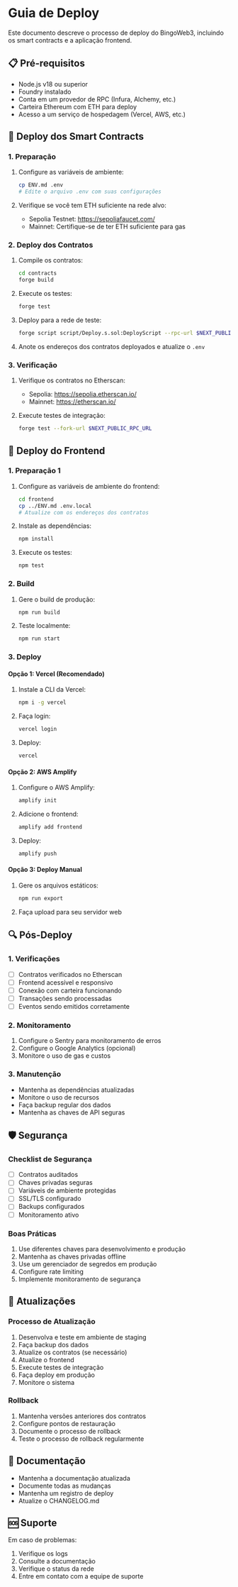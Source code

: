 # Guia de Deploy

Este documento descreve o processo de deploy do BingoWeb3, incluindo os smart contracts e a aplicação frontend.

## 📋 Pré-requisitos

- Node.js v18 ou superior
- Foundry instalado
- Conta em um provedor de RPC (Infura, Alchemy, etc.)
- Carteira Ethereum com ETH para deploy
- Acesso a um serviço de hospedagem (Vercel, AWS, etc.)

## 🚀 Deploy dos Smart Contracts

### 1. Preparação

1. Configure as variáveis de ambiente:

   ```bash
   cp ENV.md .env
   # Edite o arquivo .env com suas configurações
   ```

2. Verifique se você tem ETH suficiente na rede alvo:
   - Sepolia Testnet: <https://sepoliafaucet.com/>
   - Mainnet: Certifique-se de ter ETH suficiente para gas

### 2. Deploy dos Contratos

1. Compile os contratos:

   ```bash
   cd contracts
   forge build
   ```

2. Execute os testes:

   ```bash
   forge test
   ```

3. Deploy para a rede de teste:

   ```bash
   forge script script/Deploy.s.sol:DeployScript --rpc-url $NEXT_PUBLIC_RPC_URL --broadcast --verify
   ```

4. Anote os endereços dos contratos deployados e atualize o `.env`

### 3. Verificação

1. Verifique os contratos no Etherscan:
   - Sepolia: <https://sepolia.etherscan.io/>
   - Mainnet: <https://etherscan.io/>

2. Execute testes de integração:

   ```bash
   forge test --fork-url $NEXT_PUBLIC_RPC_URL
   ```

## 🎨 Deploy do Frontend

### 1. Preparação 1

1. Configure as variáveis de ambiente do frontend:

   ```bash
   cd frontend
   cp ../ENV.md .env.local
   # Atualize com os endereços dos contratos
   ```

2. Instale as dependências:

   ```bash
   npm install
   ```

3. Execute os testes:

   ```bash
   npm test
   ```

### 2. Build

1. Gere o build de produção:

   ```bash
   npm run build
   ```

2. Teste localmente:

   ```bash
   npm run start
   ```

### 3. Deploy

#### Opção 1: Vercel (Recomendado)

1. Instale a CLI da Vercel:

   ```bash
   npm i -g vercel
   ```

2. Faça login:

   ```bash
   vercel login
   ```

3. Deploy:

   ```bash
   vercel
   ```

#### Opção 2: AWS Amplify

1. Configure o AWS Amplify:

   ```bash
   amplify init
   ```

2. Adicione o frontend:

   ```bash
   amplify add frontend
   ```

3. Deploy:

   ```bash
   amplify push
   ```

#### Opção 3: Deploy Manual

1. Gere os arquivos estáticos:

   ```bash
   npm run export
   ```

2. Faça upload para seu servidor web

## 🔍 Pós-Deploy

### 1. Verificações

- [ ] Contratos verificados no Etherscan
- [ ] Frontend acessível e responsivo
- [ ] Conexão com carteira funcionando
- [ ] Transações sendo processadas
- [ ] Eventos sendo emitidos corretamente

### 2. Monitoramento

1. Configure o Sentry para monitoramento de erros
2. Configure o Google Analytics (opcional)
3. Monitore o uso de gas e custos

### 3. Manutenção

- Mantenha as dependências atualizadas
- Monitore o uso de recursos
- Faça backup regular dos dados
- Mantenha as chaves de API seguras

## 🛡️ Segurança

### Checklist de Segurança

- [ ] Contratos auditados
- [ ] Chaves privadas seguras
- [ ] Variáveis de ambiente protegidas
- [ ] SSL/TLS configurado
- [ ] Backups configurados
- [ ] Monitoramento ativo

### Boas Práticas

1. Use diferentes chaves para desenvolvimento e produção
2. Mantenha as chaves privadas offline
3. Use um gerenciador de segredos em produção
4. Configure rate limiting
5. Implemente monitoramento de segurança

## 🔄 Atualizações

### Processo de Atualização

1. Desenvolva e teste em ambiente de staging
2. Faça backup dos dados
3. Atualize os contratos (se necessário)
4. Atualize o frontend
5. Execute testes de integração
6. Faça deploy em produção
7. Monitore o sistema

### Rollback

1. Mantenha versões anteriores dos contratos
2. Configure pontos de restauração
3. Documente o processo de rollback
4. Teste o processo de rollback regularmente

## 📝 Documentação

- Mantenha a documentação atualizada
- Documente todas as mudanças
- Mantenha um registro de deploy
- Atualize o CHANGELOG.md

## 🆘 Suporte

Em caso de problemas:

1. Verifique os logs
2. Consulte a documentação
3. Verifique o status da rede
4. Entre em contato com a equipe de suporte
